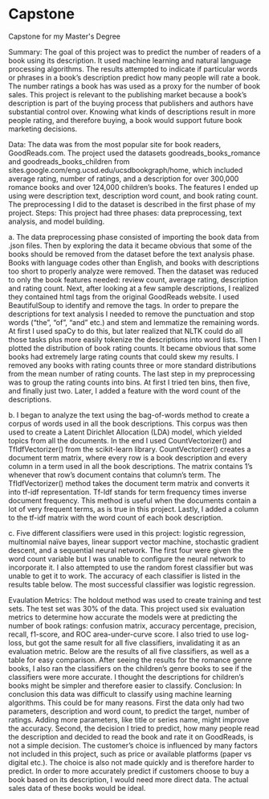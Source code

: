 # Capstone
Capstone for my Master's Degree

Summary: The goal of this project was to predict the number of readers of a book using its description. It used machine learning and natural language processing algorithms. The results attempted to indicate if particular words or phrases in a book’s description predict how many people will rate a book. The number ratings a book has was used as a proxy for the number of book sales. This project is relevant to the publishing market because a book’s description is part of the buying process that publishers and authors have substantial control over. Knowing what kinds of descriptions result in more people rating, and therefore buying, a book would support future book marketing decisions.

Data: The data was from the most popular site for book readers, GoodReads.com. The project used the datasets goodreads_books_romance and goodreads_books_children from sites.google.com/eng.ucsd.edu/ucsdbookgraph/home, which included average rating, number of ratings, and a description for over 300,000 romance books and over 124,000 children’s books. The features I ended up using were description text, description word count, and book rating count. The preprocessing I did to the dataset is described in the first phase of my project.
Steps: This project had three phases: data preprocessing, text analysis, and model building. 
     
a.	The data preprocessing phase consisted of importing the book data from .json files. Then by exploring the data it became obvious that some of the books should be removed from the dataset before the text analysis phase. Books with language codes other than English, and books with descriptions too short to properly analyze were removed. Then the dataset was reduced to only the book features needed: review count, average rating, description and rating count. Next, after looking at a few sample descriptions, I realized they contained html tags from the original GoodReads website. I used BeautifulSoup to identify and remove the tags. In order to prepare the descriptions for text analysis I needed to remove the punctuation and stop words (“the”, “of”, “and” etc.) and stem and lemmatize the remaining words. At first I used spaCy to do this, but later realized that NLTK could do all those tasks plus more easily tokenize the descriptions into word lists. Then I plotted the distribution of book rating counts. It became obvious that some books had extremely large rating counts that could skew my results. I removed any books with rating counts three or more standard distributions from the mean number of rating counts. The last step in my preprocessing was to group the rating counts into bins. At first I tried ten bins, then five, and finally just two. Later, I added a feature with the word count of the descriptions. 
   
b.	I began to analyze the text using the bag-of-words method to create a corpus of words used in all the book descriptions. This corpus was then used to create a Latent Dirichlet Allocation (LDA) model, which yielded topics from all the documents. In the end I used CountVectorizer() and TfIdfVectorizer() from the scikit-learn library. CountVectorizer() creates a document term matrix, where every row is a book description and every column in a term used in all the book descriptions. The matrix contains 1’s whenever that row’s document contains that column’s term. The TfIdfVectorizer() method takes the document term matrix and converts it into tf-idf representation. Tf-Idf stands for term frequency times inverse document frequency. This method is useful when the documents contain a lot of very frequent terms, as is true in this project. Lastly, I added a column to the tf-idf matrix with the word count of each book description.
    
c.	Five different classifiers were used in this project: logistic regression, multinomial naïve bayes, linear support vector machine, stochastic gradient descent, and a sequential neural network. The first four were given the word count variable but I was unable to configure the neural network to incorporate it. I also attempted to use the random forest classifier but was unable to get it to work. The accuracy of each classifier is listed in the results table below. The most successful classifier was logistic regression.
    
Evaulation Metrics: The holdout method was used to create training and test sets. The test set was 30% of the data. This project used six evaluation metrics to determine how accurate the models were at predicting the number of book ratings: confusion matrix, accuracy percentage, precision, recall, f1-score, and ROC area-under-curve score. I also tried to use log-loss, but got the same result for all five classifiers, invalidating it as an evaluation metric. Below are the results of all five classifiers, as well as a table for easy comparison. After seeing the results for the romance genre books, I also ran the classifiers on the children’s genre books to see if the classifiers were more accurate. I thought the descriptions for children’s books might be simpler and therefore easier to classify.
Conclusion: In conclusion this data was difficult to classify using machine learning algorithms. This could be for many reasons. First the data only had two parameters, description and word count, to predict the target, number of ratings. Adding more parameters, like title or series name, might improve the accuracy. Second, the decision I tried to predict, how many people read the description and decided to read the book and rate it on GoodReads, is not a simple decision. The customer’s choice is influenced by many factors not included in this project, such as price or available platforms (paper vs digital etc.). The choice is also not made quickly and is therefore harder to predict. In order to more accurately predict if customers choose to buy a book based on its description, I would need more direct data. The actual sales data of these books would be ideal.
